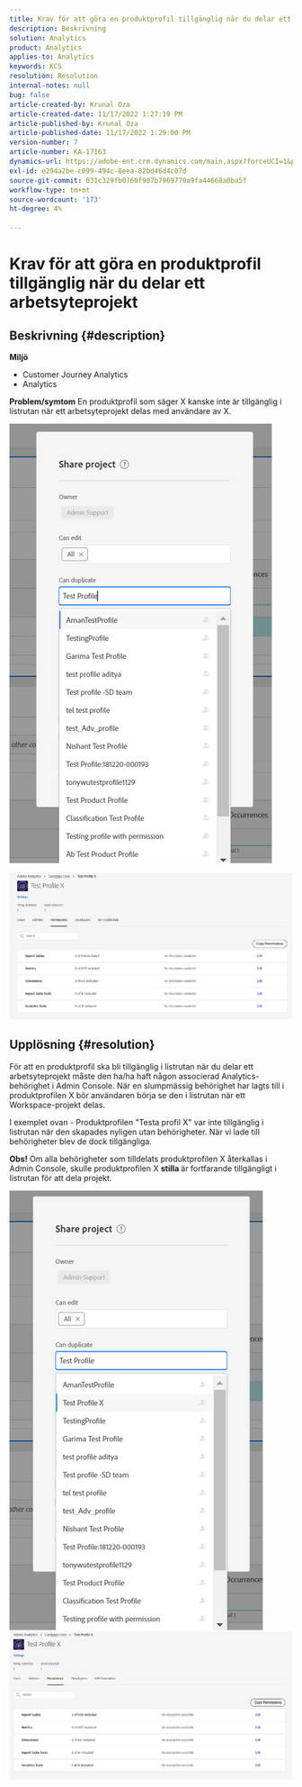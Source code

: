 ```yaml
---
title: Krav för att göra en produktprofil tillgänglig när du delar ett arbetsyteprojekt
description: Beskrivning
solution: Analytics
product: Analytics
applies-to: Analytics
keywords: KCS
resolution: Resolution
internal-notes: null
bug: false
article-created-by: Krunal Oza
article-created-date: 11/17/2022 1:27:19 PM
article-published-by: Krunal Oza
article-published-date: 11/17/2022 1:29:00 PM
version-number: 7
article-number: KA-17163
dynamics-url: https://adobe-ent.crm.dynamics.com/main.aspx?forceUCI=1&pagetype=entityrecord&etn=knowledgearticle&id=7b352f8e-7b66-ed11-9561-6045bd006149
exl-id: e294a2be-c099-494c-8eea-82bd46d4c07d
source-git-commit: 031c329fb0760f907b7969770a9fa44668a0ba5f
workflow-type: tm+mt
source-wordcount: '173'
ht-degree: 4%

---
```


# Krav för att göra en produktprofil tillgänglig när du delar ett arbetsyteprojekt

## Beskrivning {#description}

<b>Miljö</b>
- Customer Journey Analytics
- Analytics 



<b>Problem/symtom</b>
En produktprofil som säger X kanske inte är tillgänglig i listrutan när ett arbetsyteprojekt delas med användare av X.



![](assets/___7c352f8e-7b66-ed11-9561-6045bd006149___.png)

![](assets/___7e352f8e-7b66-ed11-9561-6045bd006149___.png)


## Upplösning {#resolution}


För att en produktprofil ska bli tillgänglig i listrutan när du delar ett arbetsyteprojekt måste den ha/ha haft någon associerad Analytics-behörighet i Admin Console. När en slumpmässig behörighet har lagts till i produktprofilen X bör användaren börja se den i listrutan när ett Workspace-projekt delas.

I exemplet ovan - Produktprofilen &quot;Testa profil X&quot; var inte tillgänglig i listrutan när den skapades nyligen utan behörigheter. När vi lade till behörigheter blev de dock tillgängliga.

<b>Obs!</b> Om alla behörigheter som tilldelats produktprofilen X återkallas i Admin Console, skulle produktprofilen X <b>stilla </b>är fortfarande tillgängligt i listrutan för att dela projekt.

![](assets/30693c56-ceef-eb11-bacb-0022480a5901.png)     ![](assets/c4b23919-ceef-eb11-bacb-0022480a5901.png)
